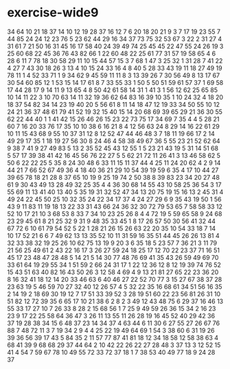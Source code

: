 # exercise-wide9
34
64
10
21
18
37
14
10
12
19
28
37
16
12
7
6
20
18
20
21
9
3
7
17
19
23
55
7
44
85
24
24
12
23
76
5
23
62
44
29
16
34
37
73
75
32
53
67
3
22
2
31
27
4
31
61
7
21
50
16
31
45
16
17
58
40
24
39
49
74
25
45
45
22
47
55
24
26
19
3
25
60
68
22
45
36
76
43
82
66
1
22
60
48
22
25
61
77
31
57
19
58
65
4
6
28
6
11
7
78
18
30
58
29
11
10
15
44
57
15
3
7
68
1
47
3
25
32
1
31
28
7
41
22
4
27
7
43
30
18
26
3
13
4
10
15
24
33
16
4
8
40
5
28
33
43
19
11
18
27
49
19
78
11
1
4
52
33
71
1
9
34
62
9
45
59
11
11
8
3
13
39
26
7
30
56
49
8
13
17
67
30
54
60
85
12
1
53
15
14
17
61
8
7
33
55
33
1
50
5
50
51
59
61
57
37
1
69
58
17
44
28
17
9
14
11
9
13
65
4
8
50
42
61
58
14
31
1
41
3
1
56
12
62
25
65
85
10
14
11
22
3
10
70
63
14
11
32
19
36
62
64
83
16
39
10
35
1
10
24
32
4
18
20
18
37
54
82
34
14
23
19
40
20
5
56
61
8
11
14
18
47
12
19
33
34
50
55
10
12
24
21
36
37
48
61
79
41
52
19
32
15
40
15
14
20
68
69
39
65
29
21
36
30
55
62
22
44
40
1
1
41
42
15
26
46
26
15
23
22
73
75
17
34
69
7
35
4
4
5
28
21
60
7
16
20
33
76
17
35
10
10
38
6
16
21
8
4
12
56
63
24
8
29
14
16
22
61
29
10
11
15
43
68
9
55
10
37
31
12
8
12
52
47
44
46
48
3
7
18
11
19
66
17
2
14
49
29
17
35
1
18
19
27
56
30
8
24
46
4
58
38
49
67
36
5
55
23
21
52
62
64
9
38
7
41
9
27
49
83
5
13
2
35
52
45
43
12
55
1
5
23
21
43
19
5
31
14
51
68
5
57
17
39
38
41
42
16
45
56
76
22
27
5
5
62
21
72
11
26
41
3
13
46
58
62
5
50
6
22
22
25
5
35
8
24
30
48
6
33
11
15
11
37
44
4
25
11
24
20
62
4
2
9
14
44
21
7
66
52
67
49
36
4
18
40
36
21
29
10
54
39
19
59
6
35
4
17
10
44
27
39
65
78
18
21
28
8
37
65
10
19
9
25
19
74
2
50
38
8
39
83
23
34
20
27
48
61
9
30
43
49
13
28
49
32
25
35
4
4
36
30
68
14
55
43
10
58
25
36
54
3
17
55
69
11
13
41
40
13
40
5
35
19
31
32
52
47
34
13
20
75
19
15
16
13
2
45
31
4
49
24
22
45
50
25
10
32
35
24
22
34
17
37
4
24
27
29
6
9
35
43
19
50
1
56
43
9
11
83
11
19
18
13
22
33
31
43
66
24
36
32
30
72
79
53
65
7
58
58
33
12
52
10
17
21
10
3
68
53
8
33
7
34
10
23
25
26
8
4
4
72
19
5
59
65
58
9
24
68
23
29
45
61
8
21
25
32
9
31
9
48
35
33
45
1
8
17
26
57
50
30
56
41
32
44
67
72
6
10
61
79
54
52
5
22
1
28
21
26
15
26
63
22
20
35
10
54
33
18
7
14
10
17
52
21
6
6
7
49
62
13
13
35
52
10
11
31
59
16
35
51
44
45
26
26
13
81
4
32
33
38
32
19
25
26
10
62
75
13
19
9
20
3
6
35
18
5
23
57
7
36
21
3
11
79
21
56
25
49
61
2
43
22
16
17
3
26
27
59
24
18
25
17
12
70
22
23
37
71
16
51
45
17
23
48
47
28
48
5
14
21
5
14
30
77
48
76
69
41
35
43
26
59
49
69
70
33
61
64
19
29
55
34
1
51
59
2
66
24
31
17
1
22
12
36
12
8
12
19
39
74
76
52
15
43
51
63
40
82
16
43
50
26
3
12
58
4
69
4
9
13
21
81
27
65
22
23
36
20
8
16
32
41
18
12
14
20
33
46
63
6
40
46
27
22
52
70
77
3
15
27
67
38
37
28
23
63
19
5
46
59
70
27
32
40
12
26
57
4
5
32
22
35
16
68
61
34
51
56
16
35
2
14
19
2
18
69
30
19
12
7
17
51
33
39
52
3
28
19
51
60
22
23
56
81
26
31
10
51
82
12
72
39
35
6
65
17
10
21
38
6
2
8
2
3
49
12
43
48
75
6
29
37
16
46
13
55
33
17
27
10
7
26
33
8
28
2
15
68
56
1
7
25
9
49
59
26
36
15
34
2
16
23
23
9
17
22
25
58
64
36
47
3
26
11
13
55
11
26
28
19
16
45
52
40
29
42
36
37
19
28
38
34
15
6
48
37
23
14
34
37
4
63
44
6
11
30
6
27
55
27
26
67
76
88
7
48
72
11
3
7
19
34
2
9
4
4
25
22
19
49
64
69
1
54
3
38
60
6
31
19
26
39
36
56
39
17
43
5
84
35
2
11
57
77
87
41
81
18
12
34
18
58
12
58
38
63
4
68
41
39
9
68
68
29
37
44
64
2
10
42
22
26
22
27
28
48
3
37
13
3
12
52
15
41
4
54
7
59
67
78
10
49
55
72
33
72
37
18
1
7
38
53
40
49
77
18
9
24
28
37
